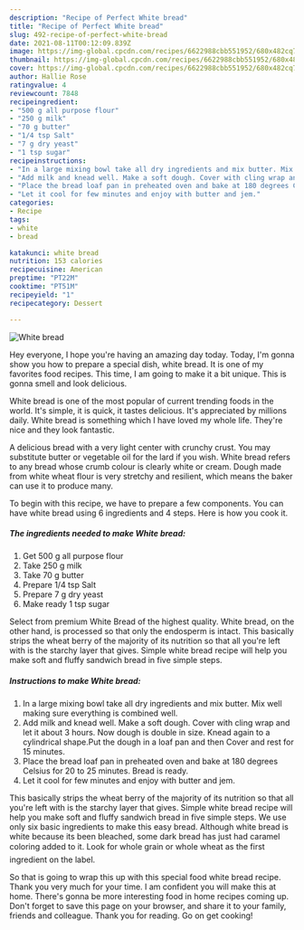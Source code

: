 ```yaml
---
description: "Recipe of Perfect White bread"
title: "Recipe of Perfect White bread"
slug: 492-recipe-of-perfect-white-bread
date: 2021-08-11T00:12:09.839Z
image: https://img-global.cpcdn.com/recipes/6622988cbb551952/680x482cq70/white-bread-recipe-main-photo.jpg
thumbnail: https://img-global.cpcdn.com/recipes/6622988cbb551952/680x482cq70/white-bread-recipe-main-photo.jpg
cover: https://img-global.cpcdn.com/recipes/6622988cbb551952/680x482cq70/white-bread-recipe-main-photo.jpg
author: Hallie Rose
ratingvalue: 4
reviewcount: 7848
recipeingredient:
- "500 g all purpose flour"
- "250 g milk"
- "70 g butter"
- "1/4 tsp Salt"
- "7 g dry yeast"
- "1 tsp sugar"
recipeinstructions:
- "In a large mixing bowl take all dry ingredients and mix butter. Mix well making sure everything is combined well."
- "Add milk and knead well. Make a soft dough. Cover with cling wrap and let it about 3 hours. Now dough is double in size. Knead again to a cylindrical shape.Put the dough in a loaf pan and then Cover and rest for 15 minutes."
- "Place the bread loaf pan in preheated oven and bake at 180 degrees Celsius for 20 to 25 minutes. Bread is ready."
- "Let it cool for few minutes and enjoy with butter and jem."
categories:
- Recipe
tags:
- white
- bread

katakunci: white bread 
nutrition: 153 calories
recipecuisine: American
preptime: "PT22M"
cooktime: "PT51M"
recipeyield: "1"
recipecategory: Dessert

---
```



![White bread](https://img-global.cpcdn.com/recipes/6622988cbb551952/680x482cq70/white-bread-recipe-main-photo.jpg)

Hey everyone, I hope you're having an amazing day today. Today, I'm gonna show you how to prepare a special dish, white bread. It is one of my favorites food recipes. This time, I am going to make it a bit unique. This is gonna smell and look delicious.

White bread is one of the most popular of current trending foods in the world. It's simple, it is quick, it tastes delicious. It's appreciated by millions daily. White bread is something which I have loved my whole life. They're nice and they look fantastic.

A delicious bread with a very light center with crunchy crust. You may substitute butter or vegetable oil for the lard if you wish. White bread refers to any bread whose crumb colour is clearly white or cream. Dough made from white wheat flour is very stretchy and resilient, which means the baker can use it to produce many.


To begin with this recipe, we have to prepare a few components. You can have white bread using 6 ingredients and 4 steps. Here is how you cook it.

<!--inarticleads1-->

##### The ingredients needed to make White bread:

1. Get 500 g all purpose flour
1. Take 250 g milk
1. Take 70 g butter
1. Prepare 1/4 tsp Salt
1. Prepare 7 g dry yeast
1. Make ready 1 tsp sugar


Select from premium White Bread of the highest quality. White bread, on the other hand, is processed so that only the endosperm is intact. This basically strips the wheat berry of the majority of its nutrition so that all you&#39;re left with is the starchy layer that gives. Simple white bread recipe will help you make soft and fluffy sandwich bread in five simple steps. 

<!--inarticleads2-->

##### Instructions to make White bread:

1. In a large mixing bowl take all dry ingredients and mix butter. Mix well making sure everything is combined well.
1. Add milk and knead well. Make a soft dough. Cover with cling wrap and let it about 3 hours. Now dough is double in size. Knead again to a cylindrical shape.Put the dough in a loaf pan and then Cover and rest for 15 minutes.
1. Place the bread loaf pan in preheated oven and bake at 180 degrees Celsius for 20 to 25 minutes. Bread is ready.
1. Let it cool for few minutes and enjoy with butter and jem.


This basically strips the wheat berry of the majority of its nutrition so that all you&#39;re left with is the starchy layer that gives. Simple white bread recipe will help you make soft and fluffy sandwich bread in five simple steps. We use only six basic ingredients to make this easy bread. Although white bread is white because its been bleached, some dark bread has just had caramel coloring added to it. Look for whole grain or whole wheat as the first ingredient on the label. 

So that is going to wrap this up with this special food white bread recipe. Thank you very much for your time. I am confident you will make this at home. There's gonna be more interesting food in home recipes coming up. Don't forget to save this page on your browser, and share it to your family, friends and colleague. Thank you for reading. Go on get cooking!
